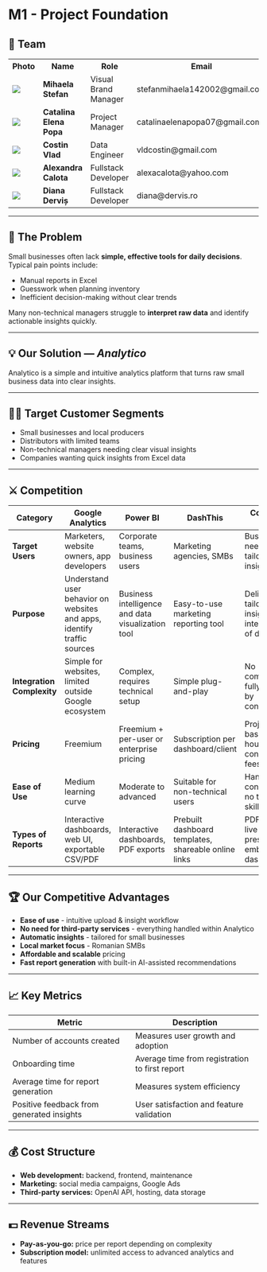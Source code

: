 # M1 - Project Foundation

## 👥 Team

<table class="team-table">
  <tr>
    <th style="text-align:center;">Photo</th>
    <th>Name</th>
    <th>Role</th>
    <th>Email</th>
  </tr>
  <tr>
    <td><img src="../assets/team/miha.jpeg" class="team-photo"></td>
    <td><strong>Mihaela Stefan</strong></td>
    <td>Visual Brand Manager</td>
    <td>stefanmihaela142002@gmail.com</td>
  </tr>
  <tr>
    <td><img src="../assets/team/catalina.jpg" class="team-photo"></td>
    <td><strong>Catalina Elena Popa</strong></td>
    <td>Project Manager</td>
    <td>catalinaelenapopa07@gmail.com</td>
  </tr>
  <tr>
    <td><img src="../assets/team/costin.jpg" class="team-photo"></td>
    <td><strong>Costin Vlad</strong></td>
    <td>Data Engineer</td>
    <td>vldcostin@gmail.com</td>
  </tr>
  <tr>
    <td><img src="../assets/team/alexandra.jpg" class="team-photo"></td>
    <td><strong>Alexandra Calota</strong></td>
    <td>Fullstack Developer</td>
    <td>alexacalota@yahoo.com</td>
  </tr>
  <tr>
    <td><img src="../assets/team/diana.jpg" class="team-photo"></td>
    <td><strong>Diana Derviș</strong></td>
    <td>Fullstack Developer</td>
    <td>diana@dervis.ro</td>
  </tr>
</table>

---

## 🧩 The Problem

Small businesses often lack **simple, effective tools for daily decisions**.  
Typical pain points include:

- Manual reports in Excel  
- Guesswork when planning inventory  
- Inefficient decision-making without clear trends  

Many non-technical managers struggle to **interpret raw data** and identify actionable insights quickly.

---

## 💡 Our Solution — *Analytico*

Analytico is a simple and intuitive analytics platform that turns raw small business data into clear insights.

---

## 🧍‍♀️ Target Customer Segments

- Small businesses and local producers  
- Distributors with limited teams  
- Non-technical managers needing clear visual insights  
- Companies wanting quick insights from Excel data

---

## ⚔️ Competition

| **Category** | **Google Analytics** | **Power BI** | **DashThis** | **Consulting Firms** |
|---------------|----------------------|---------------|---------------|-----------------------|
| **Target Users** | Marketers, website owners, app developers | Corporate teams, business users | Marketing agencies, SMBs | Businesses needing tailored data insights |
| **Purpose** | Understand user behavior on websites and apps, identify traffic sources | Business intelligence and data visualization tool | Easy-to-use marketing reporting tool | Deliver tailored insights and interpretation of data |
| **Integration Complexity** | Simple for websites, limited outside Google ecosystem | Complex, requires technical setup | Simple plug-and-play | No complexity, fully handled by consultants |
| **Pricing** | Freemium | Freemium + per-user or enterprise pricing | Subscription per dashboard/client | Project-based or hourly consulting fees |
| **Ease of Use** | Medium learning curve | Moderate to advanced | Suitable for non-technical users | Handled by consultants, no technical skills needed |
| **Types of Reports** | Interactive dashboards, web UI, exportable CSV/PDF | Interactive dashboards, PDF exports | Prebuilt dashboard templates, shareable online links | PDF reports, live presentations, embedded dashboards |

---

## 🏆 Our Competitive Advantages

- **Ease of use** - intuitive upload & insight workflow  
- **No need for third-party services** - everything handled within Analytico  
- **Automatic insights** - tailored for small businesses  
- **Local market focus** - Romanian SMBs  
- **Affordable and scalable** pricing  
- **Fast report generation** with built-in AI-assisted recommendations  

---

## 📈 Key Metrics

| **Metric** | **Description** |
|-------------|----------------|
| Number of accounts created | Measures user growth and adoption |
| Onboarding time | Average time from registration to first report |
| Average time for report generation | Measures system efficiency |
| Positive feedback from generated insights | User satisfaction and feature validation |

---

## 💰 Cost Structure

- **Web development:** backend, frontend, maintenance  
- **Marketing:** social media campaigns, Google Ads  
- **Third-party services:** OpenAI API, hosting, data storage  

---

## 💵 Revenue Streams

- **Pay-as-you-go:** price per report depending on complexity  
- **Subscription model:** unlimited access to advanced analytics and features
